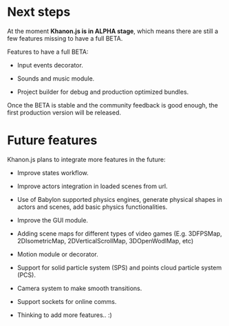 # Next steps

At the moment **Khanon.js is in ALPHA stage**, which means there are still a few features missing to have a full BETA.

Features to have a full BETA:

- Input events decorator.

- Sounds and music module.

- Project builder for debug and production optimized bundles.

Once the BETA is stable and the community feedback is good enough, the first production version will be released.

# Future features

Khanon.js plans to integrate more features in the future:

- Improve states workflow.

- Improve actors integration in loaded scenes from url.

- Use of Babylon supported physics engines, generate physical shapes in actors and scenes, add basic physics functionalities.

- Improve the GUI module.

- Adding scene maps for different types of video games (E.g. 3DFPSMap, 2DIsometricMap, 2DVerticalScrollMap, 3DOpenWodlMap, etc)

- Motion module or decorator.

- Support for solid particle system (SPS) and points cloud particle system (PCS).

- Camera system to make smooth transitions.

- Support sockets for online comms.

- Thinking to add more features.. :)